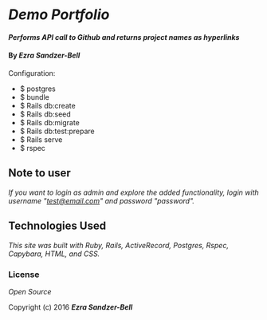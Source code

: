 # _Demo Portfolio_

#### _Performs API call to Github and returns project names as hyperlinks_

#### By _**Ezra Sandzer-Bell**_

Configuration:

* $ postgres
* $ bundle
* $ Rails db:create
* $ Rails db:seed
* $ Rails db:migrate
* $ Rails db:test:prepare
* $ Rails serve
* $ rspec

## Note to user

_If you want to login as admin and explore the added functionality, login with username "test@email.com" and password "password"._

## Technologies Used

_This site was built with Ruby, Rails, ActiveRecord, Postgres, Rspec, Capybara, HTML, and CSS._

### License

*Open Source*

Copyright (c) 2016 **_Ezra Sandzer-Bell_**
